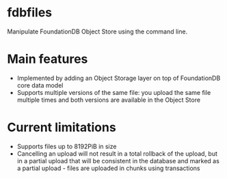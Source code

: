 # fdbfiles
Manipulate FoundationDB Object Store using the command line.

# Main features
- Implemented by adding an Object Storage layer on top of FoundationDB core data model
- Supports multiple versions of the same file: you upload the same file multiple times and both versions are available in the Object Store

# Current limitations
- Supports files up to 8192PiB in size
- Cancelling an upload will not result in a total rollback of the upload, but in a partial upload that will be consistent in the database and marked as a partial upload - files are uploaded in chunks using transactions
